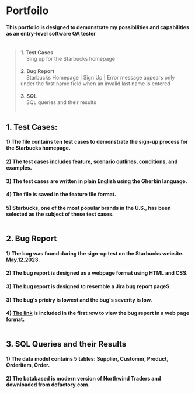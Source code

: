 # Portfoilo 

 #### This portfolio is designed to demonstrate my possibilities and capabilities as an entry-level software QA tester <br><br>
>  **1. Test Cases<br>**
>  &nbsp;&nbsp; &nbsp;Sing up for the Starbucks homepage <br><br>
>  **2. Bug Report <br>**
>  &nbsp;&nbsp; &nbsp;Starbucks Homepage | Sign Up | Error message appears only under the first name field when an invalid last name is entered <br><br>
>  **3. SQL <br>**
>  &nbsp;&nbsp; &nbsp;SQL queries and their results <br><br>

## 1. Test Cases: 

#### 1) The file contains ten test cases to demonstrate the sign-up process for the Starbucks homepage.
#### 2) The test cases includes feature, scenario outlines, conditions, and examples. 
#### 3) The test cases are written in plain English using the Gherkin language.
#### 4) The file is saved in the feature file format.
#### 5) Starbucks, one of the most popular brands in the U.S., has been selected as the subject of these test cases. <br><br>


## 2. Bug Report
 
 #### 1) The bug was found during the sign-up test on the Starbucks website. May.12.2023.
 #### 2) The bug report is designed as a webpage format using HTML and CSS.
 #### 3) The bug report is designed to resemble a Jira bug report pageS.
 #### 3) The bug's prioiry is lowest and the bug's severity is low. 
 #### 4) [The link](https://yuhwauniverse.github.io/webhostingpage/) is included in the first row to view the bug report in a web page format. <br><br> 

## 3. SQL Queries and their Results 
 
 #### 1) The data model contains 5 tables: Supplier, Customer, Product, Orderitem, Order.
 #### 2) The batabased is modern version of Northwind Traders and downloaded from dofactory.com.

